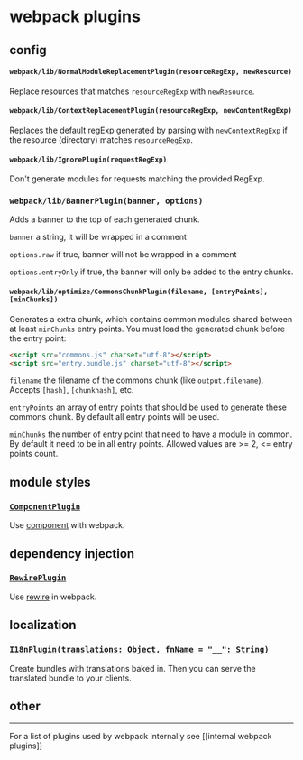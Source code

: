 # webpack plugins

## config

#### `webpack/lib/NormalModuleReplacementPlugin(resourceRegExp, newResource)`

Replace resources that matches `resourceRegExp` with `newResource`.

#### `webpack/lib/ContextReplacementPlugin(resourceRegExp, newContentRegExp)`

Replaces the default regExp generated by parsing with `newContextRegExp` if the resource (directory) matches `resourceRegExp`.

#### `webpack/lib/IgnorePlugin(requestRegExp)`

Don't generate modules for requests matching the provided RegExp.

### `webpack/lib/BannerPlugin(banner, options)`

Adds a banner to the top of each generated chunk.

`banner` a string, it will be wrapped in a comment

`options.raw` if true, banner will not be wrapped in a comment

`options.entryOnly` if true, the banner will only be added to the entry chunks.

#### `webpack/lib/optimize/CommonsChunkPlugin(filename, [entryPoints], [minChunks])`

Generates a extra chunk, which contains common modules shared between at least `minChunks` entry points. You must load the generated chunk before the entry point:

``` html
<script src="commons.js" charset="utf-8"></script>
<script src="entry.bundle.js" charset="utf-8"></script>
```

`filename` the filename of the commons chunk (like `output.filename`). Accepts `[hash]`, `[chunkhash]`, etc.

`entryPoints` an array of entry points that should be used to generate these commons chunk. By default all entry points will be used.

`minChunks` the number of entry point that need to have a module in common. By default it need to be in all entry points. Allowed values are >= 2, <= entry points count.

## module styles

### [`ComponentPlugin`](https://github.com/webpack/component-webpack-plugin)

Use [component](https://github.com/component/component) with webpack.

## dependency injection

### [`RewirePlugin`](https://github.com/jhnns/rewire-webpack)

Use [rewire](https://github.com/jhnns/rewire) in webpack.

## localization

### [`I18nPlugin(translations: Object, fnName = "__": String)`](https://github.com/webpack/i18n-webpack-plugin)

Create bundles with translations baked in. Then you can serve the translated bundle to your clients.

## other

---

For a list of plugins used by webpack internally see [[internal webpack plugins]]